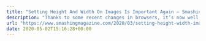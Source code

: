 ```yaml
---
title: "Setting Height And Width On Images Is Important Again — Smashing Magazine"
description: "Thanks to some recent changes in browsers, it’s now well worth setting `width` and `height` attributes on your images to prevent layout shifts and improve the experience of your site visitors."
url: "https://www.smashingmagazine.com/2020/03/setting-height-width-images-important-again/"
date: 2020-05-02T15:16:28+00:00
---
```

